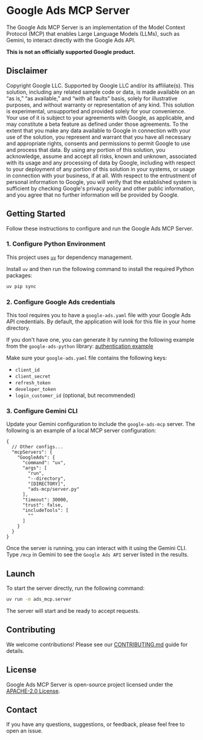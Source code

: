 # Google Ads MCP Server

The Google Ads MCP Server is an implementation of the Model Context Protocol (MCP) that enables Large Language Models (LLMs), such as Gemini, to interact directly with the Google Ads API.

**This is not an officially supported Google product.**

## Disclaimer

Copyright Google LLC. Supported by Google LLC and/or its affiliate(s). This solution, including any related sample code or data, is made available on an “as is,” “as available,” and “with all faults” basis, solely for illustrative purposes, and without warranty or representation of any kind. This solution is experimental, unsupported and provided solely for your convenience. Your use of it is subject to your agreements with Google, as applicable, and may constitute a beta feature as defined under those agreements. To the extent that you make any data available to Google in connection with your use of the solution, you represent and warrant that you have all necessary and appropriate rights, consents and permissions to permit Google to use and process that data. By using any portion of this solution, you acknowledge, assume and accept all risks, known and unknown, associated with its usage and any processing of data by Google, including with respect to your deployment of any portion of this solution in your systems, or usage in connection with your business, if at all. With respect to the entrustment of personal information to Google, you will verify that the established system is sufficient by checking Google's privacy policy and other public information, and you agree that no further information will be provided by Google.

## Getting Started

Follow these instructions to configure and run the Google Ads MCP Server.

### 1. Configure Python Environment

This project uses [`uv`](https://github.com/astral-sh/uv) for dependency management.

Install `uv` and then run the following command to install the required Python packages:

```bash
uv pip sync
```

### 2. Configure Google Ads credentials

This tool requires you to have a `google-ads.yaml` file with your Google Ads API credentials. By default, the application will look for this file in your home directory.

If you don't have one, you can generate it by running the following example from the `google-ads-python` library:
[authentication example](https://github.com/googleads/google-ads-python/blob/main/examples/authentication/generate_user_credentials.py)

Make sure your `google-ads.yaml` file contains the following keys:
- `client_id`
- `client_secret`
- `refresh_token`
- `developer_token`
- `login_customer_id` (optional, but recommended)

### 3. Configure Gemini CLI

Update your Gemini configuration to include the `google-ads-mcp` server. The following is an example of a local MCP server configuration:

```json5
{
  // Other configs...
  "mcpServers": {
    "GoogleAds": {
      "command": "uv",
      "args": [
        "run",
        "--directory",
        "[DIRECTORY]",
        "ads-mcp/server.py"
      ],
      "timeout": 30000,
      "trust": false,
      "includeTools": [
        ""
      ]
    }
  }
}
```

Once the server is running, you can interact with it using the Gemini CLI. Type `/mcp` in Gemini to see the `Google Ads API` server listed in the results.

## Launch

To start the server directly, run the following command:

```bash
uv run -m ads_mcp.server
```

The server will start and be ready to accept requests.



## Contributing

We welcome contributions! Please see our [CONTRIBUTING.md](CONTRIBUTING.md) guide for details.

## License

Google Ads MCP Server is open-source project licensed under the [APACHE-2.0 License](LICENSE).

## Contact

If you have any questions, suggestions, or feedback, please feel free to open an issue.
